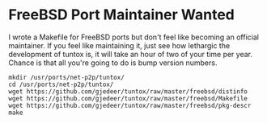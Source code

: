 # FreeBSD Port Maintainer Wanted

I wrote a Makefile for FreeBSD ports but don't feel like becoming an official maintainer. If you feel like maintaining it, just see how lethargic the development of tuntox is, it will take an hour of two of your time per year. Chance is that all you're going to do is bump version numbers.

```
mkdir /usr/ports/net-p2p/tuntox/
cd /usr/ports/net-p2p/tuntox/
wget https://github.com/gjedeer/tuntox/raw/master/freebsd/distinfo
wget https://github.com/gjedeer/tuntox/raw/master/freebsd/Makefile
wget https://github.com/gjedeer/tuntox/raw/master/freebsd/pkg-descr
make
```
